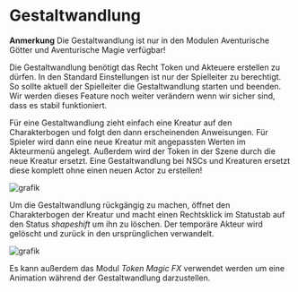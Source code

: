 # Gestaltwandlung
**Anmerkung** Die Gestaltwandlung ist nur in den Modulen Aventurische Götter und Aventurische Magie verfügbar!

Die Gestaltwandlung benötigt das Recht Token und Akteuere erstellen zu dürfen. In den Standard Einstellungen ist nur der Spielleiter zu berechtigt. So sollte aktuell der Spielleiter die Gestaltwandlung starten und beenden.  
Wir werden dieses Feature noch weiter verändern wenn wir sicher sind, dass es stabil funktioniert.

Für eine Gestaltwandlung zieht einfach eine Kreatur auf den Charakterbogen und folgt den dann erscheinenden Anweisungen. Für Spieler wird dann eine neue Kreatur mit angepassten Werten im Akteurmenü angelegt. Außerdem wird der Token in der Szene durch die neue Kreatur ersetzt.
Eine Gestaltwandlung bei NSCs und Kreaturen ersetzt diese komplett ohne einen neuen Actor zu erstellen!

![grafik](https://user-images.githubusercontent.com/44941845/112885031-868e4480-90d0-11eb-8499-1b0b216bf1a3.png)

Um die Gestaltwandlung rückgängig zu machen, öffnet den Charakterbogen der Kreatur und macht einen Rechtsklick im Statustab auf den Status *shapeshift* um ihn zu löschen. Der temporäre Akteur wird gelöscht und zurück in den ursprünglichen verwandelt.

![grafik](https://user-images.githubusercontent.com/44941845/112885087-99087e00-90d0-11eb-8449-351baa74d970.png)

Es kann außerdem das Modul *Token Magic FX* verwendet werden um eine Animation während der Gestaltwandlung darzustellen.
